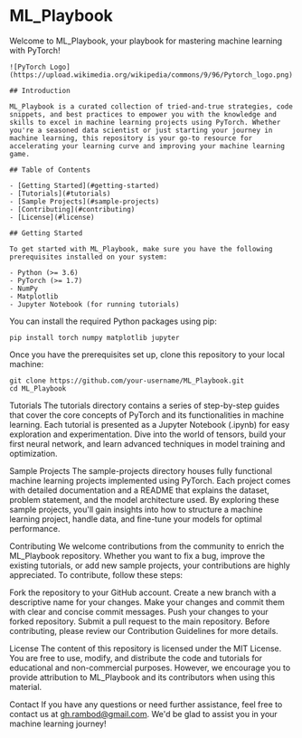 # ML_Playbook

Welcome to ML_Playbook, your playbook for mastering machine learning with PyTorch!
```
![PyTorch Logo](https://upload.wikimedia.org/wikipedia/commons/9/96/Pytorch_logo.png)

## Introduction

ML_Playbook is a curated collection of tried-and-true strategies, code snippets, and best practices to empower you with the knowledge and skills to excel in machine learning projects using PyTorch. Whether you're a seasoned data scientist or just starting your journey in machine learning, this repository is your go-to resource for accelerating your learning curve and improving your machine learning game.

## Table of Contents

- [Getting Started](#getting-started)
- [Tutorials](#tutorials)
- [Sample Projects](#sample-projects)
- [Contributing](#contributing)
- [License](#license)

## Getting Started

To get started with ML_Playbook, make sure you have the following prerequisites installed on your system:

- Python (>= 3.6)
- PyTorch (>= 1.7)
- NumPy
- Matplotlib
- Jupyter Notebook (for running tutorials)
```
You can install the required Python packages using pip:

```
pip install torch numpy matplotlib jupyter
```
Once you have the prerequisites set up, clone this repository to your local machine:

```
git clone https://github.com/your-username/ML_Playbook.git
cd ML_Playbook
```
Tutorials
The tutorials directory contains a series of step-by-step guides that cover the core concepts of PyTorch and its functionalities in machine learning. Each tutorial is presented as a Jupyter Notebook (.ipynb) for easy exploration and experimentation. Dive into the world of tensors, build your first neural network, and learn advanced techniques in model training and optimization.

Sample Projects
The sample-projects directory houses fully functional machine learning projects implemented using PyTorch. Each project comes with detailed documentation and a README that explains the dataset, problem statement, and the model architecture used. By exploring these sample projects, you'll gain insights into how to structure a machine learning project, handle data, and fine-tune your models for optimal performance.

Contributing
We welcome contributions from the community to enrich the ML_Playbook repository. Whether you want to fix a bug, improve the existing tutorials, or add new sample projects, your contributions are highly appreciated. To contribute, follow these steps:

Fork the repository to your GitHub account.
Create a new branch with a descriptive name for your changes.
Make your changes and commit them with clear and concise commit messages.
Push your changes to your forked repository.
Submit a pull request to the main repository.
Before contributing, please review our Contribution Guidelines for more details.

License
The content of this repository is licensed under the MIT License. You are free to use, modify, and distribute the code and tutorials for educational and non-commercial purposes. However, we encourage you to provide attribution to ML_Playbook and its contributors when using this material.

Contact
If you have any questions or need further assistance, feel free to contact us at gh.rambod@gmail.com. We'd be glad to assist you in your machine learning journey!

